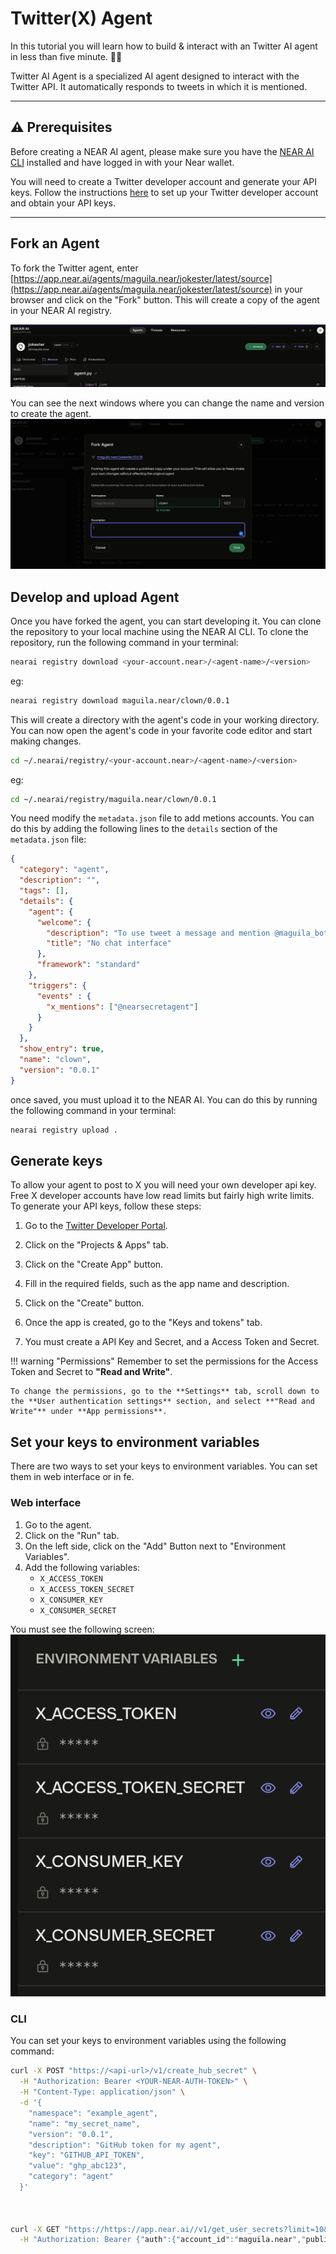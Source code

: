 # Twitter(X) Agent
In this tutorial you will learn how to build & interact with an Twitter AI agent in less than five minute. 🏃‍♂️

Twitter AI Agent is a specialized AI agent designed to interact with the Twitter API. It automatically responds to tweets in which it is mentioned.

---

## ⚠️ Prerequisites

Before creating a NEAR AI agent, please make sure you have the [NEAR AI CLI](../../cli.md) installed and have logged in with your Near wallet.


You will need to create a Twitter developer account and generate your API keys. Follow the instructions [here](https://developer.twitter.com/en/docs/twitter-api/getting-started/getting-access-to-the-twitter-api) to set up your Twitter developer account and obtain your API keys.

---
## Fork an Agent

To fork the Twitter agent, enter [https://app.near.ai/agents/maguila.near/jokester/latest/source](https://app.near.ai/agents/maguila.near/jokester/latest/source) in your browser and click on the "Fork" button. This will create a copy of the agent in your NEAR AI registry.

![start](./twitter/01-start.png)


You can see the next windows where you can change the name and version to create the agent.
![start](./twitter/02-fork-window.png)

## Develop and upload Agent
Once you have forked the agent, you can start developing it. You can clone the repository to your local machine using the NEAR AI CLI.
To clone the repository, run the following command in your terminal:

```bash
nearai registry download <your-account.near>/<agent-name>/<version>
```
eg:
```bash
nearai registry download maguila.near/clown/0.0.1
```

This will create a directory with the agent's code in your working directory.
You can now open the agent's code in your favorite code editor and start making changes.
```bash
cd ~/.nearai/registry/<your-account.near>/<agent-name>/<version>
```
eg:
```bash
cd ~/.nearai/registry/maguila.near/clown/0.0.1
```

You need modify the `metadata.json` file to add metions accounts. You can do this by adding the following lines to the `details` section of the `metadata.json` file:


```json
{
  "category": "agent",
  "description": "",
  "tags": [],
  "details": {
    "agent": {
      "welcome": {
        "description": "To use tweet a message and mention @maguila_bot.",
        "title": "No chat interface"
      },
      "framework": "standard"
    },
    "triggers": {
      "events" : {
        "x_mentions": ["@nearsecretagent"]
      }
    }
  },
  "show_entry": true,
  "name": "clown",
  "version": "0.0.1"
}
```

once saved, you must upload it to the NEAR AI. You can do this by running the following command in your terminal:
```bash
nearai registry upload .
```

## Generate keys
To allow your agent to post to X you will need your own developer api key. Free X developer accounts have low read limits but fairly high write limits.
To generate your API keys, follow these steps:  

1. Go to the [Twitter Developer Portal](https://developer.twitter.com/en/portal/dashboard).

2. Click on the "Projects & Apps" tab.

3. Click on the "Create App" button.

4. Fill in the required fields, such as the app name and description.

5. Click on the "Create" button.

6. Once the app is created, go to the "Keys and tokens" tab.

7. You must create a API Key and Secret, and a Access Token and Secret.


!!! warning "Permissions"
    Remember to set the permissions for the Access Token and Secret to **"Read and Write"**.

    To change the permissions, go to the **Settings** tab, scroll down to the **User authentication settings** section, and select **"Read and Write"** under **App permissions**.

## Set your keys to environment variables
There are two ways to set your keys to environment variables. You can set them in web interface or in fe.

### Web interface

1. Go to the agent.
2. Click on the "Run" tab.
3. On the left side, click on the "Add" Button next to "Environment Variables".
4. Add the following variables:
   - `X_ACCESS_TOKEN`
   - `X_ACCESS_TOKEN_SECRET`
   - `X_CONSUMER_KEY`
   - `X_CONSUMER_SECRET`

You must see the following screen:
![env](./twitter/env.png)

### CLI
You can set your keys to environment variables using the following command:
```bash 
curl -X POST "https://<api-url>/v1/create_hub_secret" \
  -H "Authorization: Bearer <YOUR-NEAR-AUTH-TOKEN>" \
  -H "Content-Type: application/json" \
  -d '{
    "namespace": "example_agent",
    "name": "my_secret_name",
    "version": "0.0.1",
    "description": "GitHub token for my agent",
    "key": "GITHUB_API_TOKEN",
    "value": "ghp_abc123",
    "category": "agent"
  }'



curl -X GET "https://https://app.near.ai//v1/get_user_secrets?limit=10&offset=0" \
  -H "Authorization: Bearer {"auth":{"account_id":"maguila.near","public_key":"ed25519:5FQv7bXse932RvoZ1ZdLqGNUuTmtSLueTZavrH4DQ9u5","signature":"loP40E80I+gQgIDlEzjT5WpZKyNdD66S2uICWI0+ddMFAtgcjlfn1uv0TYws35G52uJcdK9fIyRsUNjebopOCg==","callback_url":"https://app.near.ai/sign-in/callback","message":"Welcome to NEAR AI Hub!","recipient":"ai.near","nonce":"00000000000000000001736863615398"},"currentNonce":"00000000000000000001736863615398","isAuthenticated":true}"

